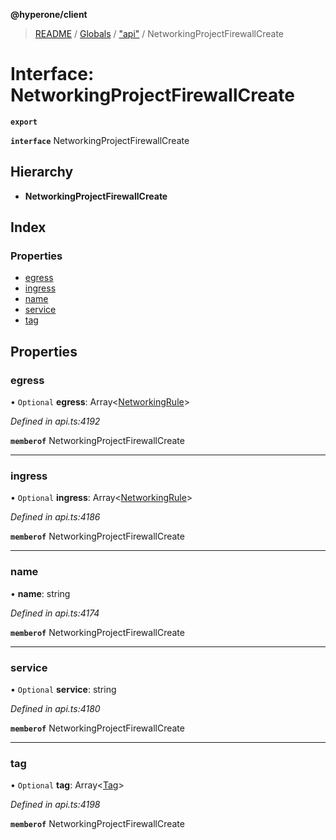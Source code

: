 **@hyperone/client**

> [README](../README.md) / [Globals](../globals.md) / ["api"](../modules/_api_.md) / NetworkingProjectFirewallCreate

# Interface: NetworkingProjectFirewallCreate

**`export`** 

**`interface`** NetworkingProjectFirewallCreate

## Hierarchy

* **NetworkingProjectFirewallCreate**

## Index

### Properties

* [egress](_api_.networkingprojectfirewallcreate.md#egress)
* [ingress](_api_.networkingprojectfirewallcreate.md#ingress)
* [name](_api_.networkingprojectfirewallcreate.md#name)
* [service](_api_.networkingprojectfirewallcreate.md#service)
* [tag](_api_.networkingprojectfirewallcreate.md#tag)

## Properties

### egress

• `Optional` **egress**: Array\<[NetworkingRule](_api_.networkingrule.md)>

*Defined in api.ts:4192*

**`memberof`** NetworkingProjectFirewallCreate

___

### ingress

• `Optional` **ingress**: Array\<[NetworkingRule](_api_.networkingrule.md)>

*Defined in api.ts:4186*

**`memberof`** NetworkingProjectFirewallCreate

___

### name

•  **name**: string

*Defined in api.ts:4174*

**`memberof`** NetworkingProjectFirewallCreate

___

### service

• `Optional` **service**: string

*Defined in api.ts:4180*

**`memberof`** NetworkingProjectFirewallCreate

___

### tag

• `Optional` **tag**: Array\<[Tag](_api_.tag.md)>

*Defined in api.ts:4198*

**`memberof`** NetworkingProjectFirewallCreate
